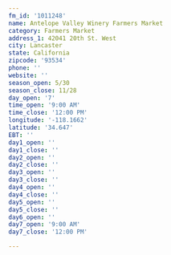 ```yaml
---
fm_id: '1011248'
name: Antelope Valley Winery Farmers Market
category: Farmers Market
address_1: 42041 20th St. West
city: Lancaster
state: California
zipcode: '93534'
phone: ''
website: ''
season_open: 5/30
season_close: 11/28
day_open: '7'
time_open: '9:00 AM'
time_close: '12:00 PM'
longitude: '-118.1662'
latitude: '34.647'
EBT: ''
day1_open: ''
day1_close: ''
day2_open: ''
day2_close: ''
day3_open: ''
day3_close: ''
day4_open: ''
day4_close: ''
day5_open: ''
day5_close: ''
day6_open: ''
day7_open: '9:00 AM'
day7_close: '12:00 PM'

---
```

